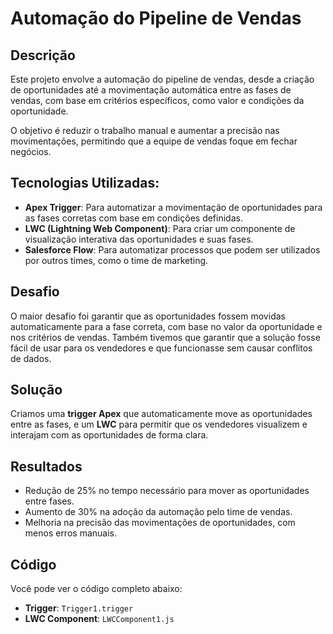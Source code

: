 # Automação do Pipeline de Vendas

## Descrição
Este projeto envolve a automação do pipeline de vendas, desde a criação de oportunidades até a movimentação automática entre as fases de vendas, com base em critérios específicos, como valor e condições da oportunidade.

O objetivo é reduzir o trabalho manual e aumentar a precisão nas movimentações, permitindo que a equipe de vendas foque em fechar negócios.

## Tecnologias Utilizadas:
- **Apex Trigger**: Para automatizar a movimentação de oportunidades para as fases corretas com base em condições definidas.
- **LWC (Lightning Web Component)**: Para criar um componente de visualização interativa das oportunidades e suas fases.
- **Salesforce Flow**: Para automatizar processos que podem ser utilizados por outros times, como o time de marketing.

## Desafio
O maior desafio foi garantir que as oportunidades fossem movidas automaticamente para a fase correta, com base no valor da oportunidade e nos critérios de vendas. Também tivemos que garantir que a solução fosse fácil de usar para os vendedores e que funcionasse sem causar conflitos de dados.

## Solução
Criamos uma **trigger Apex** que automaticamente move as oportunidades entre as fases, e um **LWC** para permitir que os vendedores visualizem e interajam com as oportunidades de forma clara.

## Resultados
- Redução de 25% no tempo necessário para mover as oportunidades entre fases.
- Aumento de 30% na adoção da automação pelo time de vendas.
- Melhoria na precisão das movimentações de oportunidades, com menos erros manuais.

## Código
Você pode ver o código completo abaixo:

- **Trigger**: `Trigger1.trigger`
- **LWC Component**: `LWCComponent1.js`
